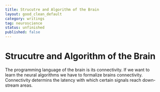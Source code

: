 ```yaml
---
title: Strucutre and Algorithm of the Brain
layout: good_clean_default
category: writings
tag: neuroscience
status: unfinished
published: false
---
```

# Strucutre and Algorithm of the Brain

The programming language of the brain is its connectivity. If we want to learn the neural algorithms we have to formalize brains connectivity. Connectivity determins the latency with which certain signals reach down-stream areas.
